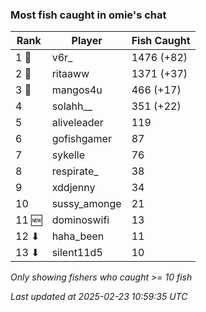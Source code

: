 ### Most fish caught in omie's chat
| Rank | Player | Fish Caught |
|------|--------|-----------|
| 1 🥇  | v6r_  | 1476 (+82) |
| 2 🥈  | ritaaww  | 1371 (+37) |
| 3 🥉  | mangos4u  | 466 (+17) |
| 4  | solahh__  | 351 (+22) |
| 5  | aliveleader  | 119 |
| 6  | gofishgamer  | 87 |
| 7  | sykelle  | 76 |
| 8  | respirate_  | 38 |
| 9  | xddjenny  | 34 |
| 10  | sussy_amonge  | 21 |
| 11 🆕 | dominoswifi  | 13 |
| 12 ⬇ | haha_been  | 11 |
| 13 ⬇ | silent11d5  | 10 |

_Only showing fishers who caught >= 10 fish_

_Last updated at 2025-02-23 10:59:35 UTC_